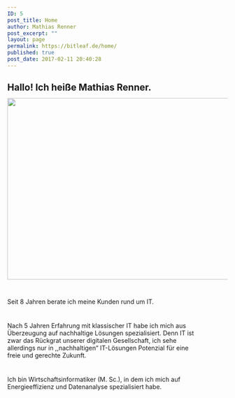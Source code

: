 ```yaml
---
ID: 5
post_title: Home
author: Mathias Renner
post_excerpt: ""
layout: page
permalink: https://bitleaf.de/home/
published: true
post_date: 2017-02-11 20:40:28
---
```

<h2>Hallo! Ich heiße Mathias Renner.<img class="alignnone wp-image-52 alignright" style="margin-top: 12px" src="https://bitleaf.de/wp-content/uploads/2017/02/vlcsnap-2016-12-29-14h24m08s202-e1486862090589-1024x783.png" alt="" width="546" height="416" /></h2>
<p style="max-width: 444px;padding-top: 24px">Seit 8 Jahren berate ich meine Kunden rund um IT.</p>
<p style="max-width: 444px;padding-top: 24px">Nach 5 Jahren Erfahrung mit klassischer IT habe ich mich aus Überzeugung auf nachhaltige Lösungen spezialisiert. Denn IT ist zwar das Rückgrat unserer digitalen Gesellschaft, ich sehe allerdings nur in ,,nachhaltigen“ IT-Lösungen Potenzial für eine freie und gerechte Zukunft.</p>
<p style="max-width: 444px;padding-top: 24px">Ich bin Wirtschaftsinformatiker (M. Sc.), in dem ich mich auf Energieeffizienz und Datenanalyse spezialisiert habe.</p>
<p style="max-width: 444px;padding-top: 24px">